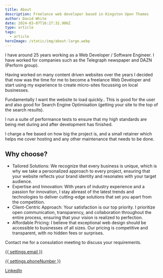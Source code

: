 ```yaml
---
title: About
description: Freelance web developer based in Kingston Upon Thames
author: David White
date: 2024-03-07T16:27:32.906Z
type: article
tags:
  - article
heroImage: /static/img/about-large.webp
---
```

I have around 25 years working as a Web Developer / Software Engineer.  I have worked for companies such as the Telegraph newspaper and DAZN (Perform group).

Having worked on many content driven websites over the years I decided that now was the time for me to become a freelance Web Developer and start using my experience to create micro-sites focussing on local businesses.

Fundamentally I want the website to load quickly.. This is good for the user and also good for Search Engine Optimisation (getting your site to the top of the search results).

I run a suite of performance tests to ensure that my high standards are being met during and after development has finished.

I charge a fee based on how big the project is, and a small retainer which helps me cover hosting and any other maintenance that needs to be done.

## Why choose?

* Tailored Solutions: We recognize that every business is unique, which is why we take a personalized approach to every project, ensuring that your website reflects your brand identity and resonates with your target audience.
* Expertise and Innovation: With years of industry experience and a passion for innovation, I stay abreast of the latest trends and technologies to deliver cutting-edge solutions that set you apart from the competition.
* Client-Centric Approach: Your satisfaction is our top priority. I prioritize open communication, transparency, and collaboration throughout the entire process, ensuring that your vision is realized to perfection.
* Affordable Pricing: I believe that exceptional web design should be accessible to businesses of all sizes. Our pricing is competitive and transparent, with no hidden fees or surprises.

Contact me for a consulation meeting to discuss your requirements.

[{{ settings.email }}](mailto:webdigga42@gmail.com)

[{{ settings.phoneNumber }}](tel:07877304672)

[LinkedIn](https://www.linkedin.com/in/david-white-96a0878a/)
